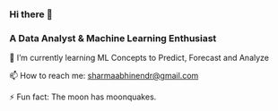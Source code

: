 ### Hi there 👋

### A Data Analyst & Machine Learning Enthusiast 

🌱 I’m currently learning ML Concepts to Predict, Forecast and Analyze

📫 How to reach me: sharmaabhinendr@gmail.com

⚡ Fun fact: The moon has moonquakes.

<!--
**abhinendr/abhinendr** is a ✨ _special_ ✨ repository because its `README.md` (this file) appears on your GitHub profile.

Here are some ideas to get you started:

- 🔭 I’m currently working on ...
- 🌱 I’m currently learning ML Concepts to Predict, Forecast and Analyse
- 👯 I’m looking to collaborate on ...
- 🤔 I’m looking for help with ...
- 💬 Ask me about
- 📫 How to reach me: sharmaabhinendr@gmail.com
- 😄 Pronouns: ...
- ⚡ Fun fact: The moon has moonquakes.
-->
